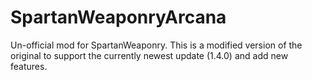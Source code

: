# SpartanWeaponryArcana
Un-official mod for SpartanWeaponry. This is a modified version of the original to support the currently newest update (1.4.0) and add new features.
